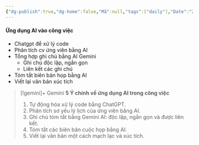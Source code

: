 ```yaml
---
{"dg-publish":true,"dg-home":false,"Mã":null,"tags":["daily"],"Date":"2024-07-09","permalink":"/daily/ung-dung-ai-vao-hrm/ai-vao-cong-viec/","dgPassFrontmatter":true,"noteIcon":"","updated":"2025-01-13T22:06:04.797+07:00"}
---
```


#### Ứng dụng AI vào công việc

- Chatgpt để xử lý code
- Phân tích cv ứng viên bằng AI
- Tổng hợp ghi chú bằng AI Gemini
	- Ghi chú độc lập, ngắn gọn
	- Liên kết các ghi chú
- Tóm tắt biên bản họp bằng AI
- Viết lại văn bản xúc tích



>[!gemini]+ Gemini
>**5 Ý chính về ứng dụng AI trong công việc**
> 
> 1. Tự động hóa xử lý code bằng ChatGPT.
> 2. Phân tích sơ yếu lý lịch của ứng viên bằng AI.
> 3. Ghi chú tóm tắt bằng Gemini AI: độc lập, ngắn gọn và được liên kết.
> 4. Tóm tắt các biên bản cuộc họp bằng AI.
> 5. Viết lại văn bản một cách mạch lạc và xúc tích.
 

